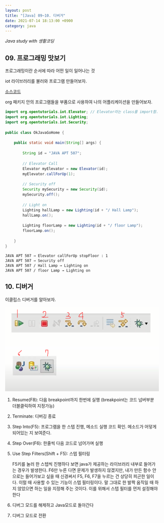```yaml
---
layout: post
title: "[Java] 09~10. 디버거"
date: 2021-07-14 18:13:00 +0900
category: java
---
```


*Java study with 생활코딩*
<br/>
## 09. 프로그래밍 맛보기

프로그래밍이란 순서에 따라 어떤 일이 일어나는 것

iot 라이브러리를 불러와 프로그램 만들어보자.

[소스코드](https://github.com/egoing/java1)

org 패키지 안의 프로그램들을 부품으로 사용하여 나의 어플리케이션을 만들어보자. 

```java
import org.opentutorials.iot.Elevator; // Elevator라는 class를 import함.
import org.opentutorials.iot.Lighting;
import org.opentutorials.iot.Security;

public class OkJavaGoHome {

	public static void main(String[] args) {
	
		String id = "JAVA APT 507";
		
		// Elevator Call
		Elevator myElevator = new Elevator(id);
		myElevator.callForUp(1);
		
		// Security off
		Security mySecurity = new Security(id);
		mySecurity.off();
		
		// Light on
		Lighting hallLamp = new Lighting(id + "/ Hall Lamp");
		hallLamp.on();
		
		Lighting floorLamp = new Lighting(id + "/ floor Lamp");
		floorLamp.on();
		
	}
}
```

```
JAVA APT 507 → Elevator callForUp stopFloor : 1
JAVA APT 507 → Security off
JAVA APT 507 / Hall Lamp → Lighting on
JAVA APT 507 / floor Lamp → Lighting on
```

## 10. 디버거

이클립스 디버거를 알아보자.

![2](./img/java/2.png)

1. Resume(F8): 다음 breakpoint까지 한번에 실행 (breakpoint는 코드 넘버부분 더블클릭하여 지정가능)
2. Terminate: 디버깅 종료
3. Step Into(F5): 프로그램을 한 스텝 진행, 메소드 실행 코드 확인. 메소드가 어덯게 되어있는 지 보여준다. 
4. Step Over(F6): 한줄씩 다음 코드로 넘어가며 실행
5. Use Step Filters(Shift + F5): 스텝 필터링

    F5키를 눌러 한 스텝씩 진행하다 보면 java가 제공하는 라이브러리 내부로 들어가는 경우가 발생한다. F6만 누른 다면 문제가 발생하지 않겠지만, 내가 만든 함수 안으로는 들어가보고 싶을 때 신경써서 F5, F6, F7을 누르는 건 상당히 피곤한 일이다. 이럴 때 사용할 수 있는 기능이 스텝 필터링이다. 말 그대로 한 발짝 움직일 때 하지 않았으면 하는 일을 지정해 주는 것이다. 이를 위해서 스텝 필터를 먼저 설정해야 한다

6. 디버그 모드를 해제하고 Java모드로 돌아간다
7. 디버그 모드로 전환